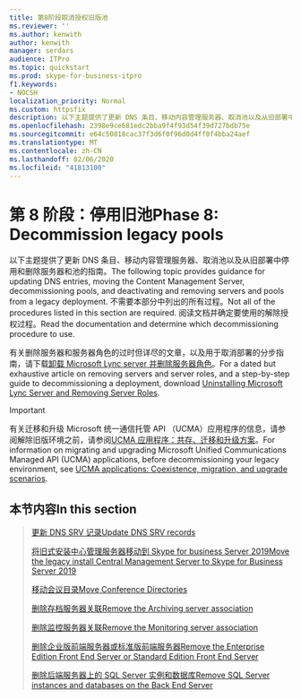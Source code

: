 ```yaml
---
title: 第8阶段取消授权旧版池
ms.reviewer: ''
ms.author: kenwith
author: kenwith
manager: serdars
audience: ITPro
ms.topic: quickstart
ms.prod: skype-for-business-itpro
f1.keywords:
- NOCSH
localization_priority: Normal
ms.custom: httpsfix
description: 以下主题提供了更新 DNS 条目、移动内容管理服务器、取消池以及从旧部署中停用和删除服务器和池的指南。 不需要本部分中列出的所有过程。 阅读文档并确定要使用的解除授权过程。
ms.openlocfilehash: 2398e9ce681edc2bba9f4f93d54f39d727bdb75e
ms.sourcegitcommit: e64c50818cac37f3d6f0f96d0d4ff0f4bba24aef
ms.translationtype: MT
ms.contentlocale: zh-CN
ms.lasthandoff: 02/06/2020
ms.locfileid: "41813100"
---
```

# <a name="phase-8-decommission-legacy-pools"></a><span data-ttu-id="bd522-105">第 8 阶段：停用旧池</span><span class="sxs-lookup"><span data-stu-id="bd522-105">Phase 8: Decommission legacy pools</span></span>

<span data-ttu-id="bd522-106">以下主题提供了更新 DNS 条目、移动内容管理服务器、取消池以及从旧部署中停用和删除服务器和池的指南。</span><span class="sxs-lookup"><span data-stu-id="bd522-106">The following topic provides guidance for updating DNS entries, moving the Content Management Server, decommissioning pools, and deactivating and removing servers and pools from a legacy deployment.</span></span> <span data-ttu-id="bd522-107">不需要本部分中列出的所有过程。</span><span class="sxs-lookup"><span data-stu-id="bd522-107">Not all of the procedures listed in this section are required.</span></span> <span data-ttu-id="bd522-108">阅读文档并确定要使用的解除授权过程。</span><span class="sxs-lookup"><span data-stu-id="bd522-108">Read the documentation and determine which decommissioning procedure to use.</span></span> 
  
<span data-ttu-id="bd522-109">有关删除服务器和服务器角色的过时但详尽的文章，以及用于取消部署的分步指南，请下载[卸载 Microsoft Lync server 并删除服务器角色](https://go.microsoft.com/fwlink/p/?linkId=246227)。</span><span class="sxs-lookup"><span data-stu-id="bd522-109">For a dated but exhaustive article on removing servers and server roles, and a step-by-step guide to decommissioning a deployment, download [Uninstalling Microsoft Lync Server and Removing Server Roles](https://go.microsoft.com/fwlink/p/?linkId=246227).</span></span> 
  
> [!IMPORTANT]
> <span data-ttu-id="bd522-110">有关迁移和升级 Microsoft 统一通信托管 API （UCMA）应用程序的信息，请参阅解除旧版环境之前，请参阅[UCMA 应用程序：共存、迁移和升级方案](https://go.microsoft.com/fwlink/p/?LinkId=269555)。</span><span class="sxs-lookup"><span data-stu-id="bd522-110">For information on migrating and upgrading Microsoft Unified Communications Managed API (UCMA) applications, before decommissioning your legacy environment, see [UCMA applications: Coexistence, migration, and upgrade scenarios](https://go.microsoft.com/fwlink/p/?LinkId=269555).</span></span>
  
## <a name="in-this-section"></a><span data-ttu-id="bd522-111">本节内容</span><span class="sxs-lookup"><span data-stu-id="bd522-111">In this section</span></span>

> [<span data-ttu-id="bd522-112">更新 DNS SRV 记录</span><span class="sxs-lookup"><span data-stu-id="bd522-112">Update DNS SRV records</span></span>](update-dns-srv-records.md)
> 
> [<span data-ttu-id="bd522-113">将旧式安装中心管理服务器移动到 Skype for business Server 2019</span><span class="sxs-lookup"><span data-stu-id="bd522-113">Move the legacy install Central Management Server to Skype for Business Server 2019</span></span>](move-the-central-management-server.md)
> 
> [<span data-ttu-id="bd522-114">移动会议目录</span><span class="sxs-lookup"><span data-stu-id="bd522-114">Move Conference Directories</span></span>](move-conference-directories.md)
> 
> [<span data-ttu-id="bd522-115">删除存档服务器关联</span><span class="sxs-lookup"><span data-stu-id="bd522-115">Remove the Archiving server association</span></span>](remove-the-archiving-server-association.md)
> 
> [<span data-ttu-id="bd522-116">删除监控服务器关联</span><span class="sxs-lookup"><span data-stu-id="bd522-116">Remove the Monitoring server association</span></span>](remove-the-monitoring-server-association.md)
> 
> [<span data-ttu-id="bd522-117">删除企业版前端服务器或标准版前端服务器</span><span class="sxs-lookup"><span data-stu-id="bd522-117">Remove the Enterprise Edition Front End Server or Standard Edition Front End Server</span></span>](remove-the-front-end-server.md)
> 
> [<span data-ttu-id="bd522-118">删除后端服务器上的 SQL Server 实例和数据库</span><span class="sxs-lookup"><span data-stu-id="bd522-118">Remove SQL Server instances and databases on the Back End Server</span></span>](remove-sql-server-instances-and-databases-on-the-back-end-server.md)
    

